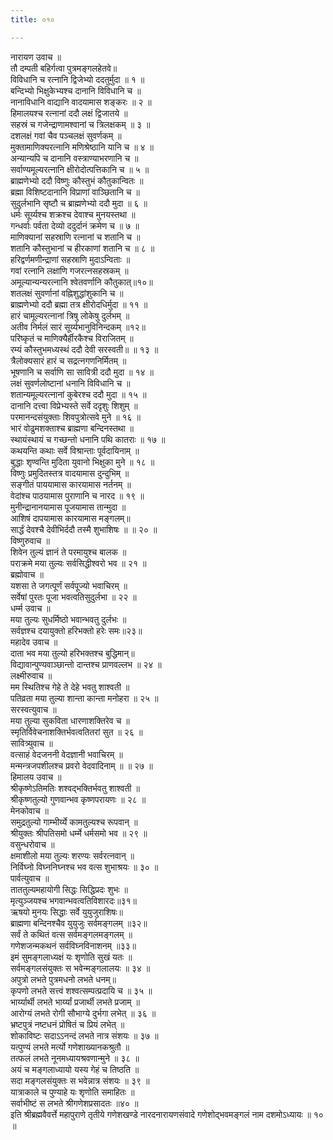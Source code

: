 ```yaml
---
title: ०१०

---
```

नारायण उवाच ॥  
तौ दम्पती बहिर्गत्वा पुत्रमङ्गलहेतवे॥  
विविधानि च रत्नानि द्विजेभ्यो ददतुर्मुदा ॥ १ ॥  
बन्दिभ्यो भिक्षुकेभ्यश्च दानानि विविधानि च ॥  
नानाविधानि वाद्यानि वादयामास शङ्करः ॥ २ ॥  
हिमालयश्च रत्नानां ददौ लक्षं द्विजातये ॥  
सहस्रं च गजेन्द्राणामश्वानां च त्रिलक्षकम् ॥ ३ ॥  
दशलक्षं गवां चैव पञ्चलक्षं सुवर्णकम् ॥  
मुक्तामाणिक्यरत्नानि मणिश्रेष्ठानि यानि च ॥ ४ ॥  
अन्यान्यपि च दानानि वस्त्राण्याभरणानि च ॥  
सर्वाण्यमूल्यरत्नानि क्षीरोदोत्पत्तिकानि च ॥ ५ ॥  
ब्राह्मणेभ्यो ददौ विष्णुः कौस्तुभं कौतुकान्वितः ॥  
ब्रह्मा विशिष्टदानानि विप्राणां वाञ्छितानि च ॥  
सुदुर्लभानि सृष्टौ च ब्राह्मणेभ्यो ददौ मुदा ॥ ६ ॥  
धर्मः सूर्य्यश्च शक्रश्च देवाश्च मुनयस्तथा ॥  
गन्धर्वाः पर्वता देव्यो ददुर्दानं क्रमेण च ॥ ७ ॥  
माणिक्यानां सहस्राणि रत्नानां च शतानि च ॥  
शतानि कौस्तुभानां च हीरकाणां शतानि च ॥ ८ ॥  
हरिद्वर्णमणीन्द्राणां सहस्राणि मुदाऽन्विताः ॥  
गवां रत्नानि लक्षाणि गजरत्नसहस्रकम् ॥  
अमूल्यान्यन्यरत्नानि श्वेतवर्णानि कौतुकात्॥१०॥  
शतलक्षं सुवर्णानां वह्निशुद्धांशुकानि च ॥  
ब्राह्मणेभ्यो ददौ ब्रह्मा तत्र क्षीरोदधिर्मुदा ॥ ११ ॥  
हारं चामूल्यरत्नानां त्रिषु लोकेषु दुर्लभम् ॥  
अतीव निर्मलं सारं सूर्य्यभानुविनिन्दकम् ॥१२॥  
परिष्कृतं च माणिक्यैर्हीरकैश्च विराजितम् ॥  
रम्यं कौस्तुभमध्यस्थं ददौ देवी सरस्वती॥ ॥ १३ ॥  
त्रैलोक्यसारं हारं च सद्रत्नगणनिर्मितम् ॥  
भूषणानि च सर्वाणि सा सावित्री ददौ मुदा ॥ १४ ॥  
लक्षं सुवर्णलोष्टानां धनानि विविधानि च ॥  
शतान्यमूल्यरत्नानां कुबेरश्च ददौ मुदा ॥ १५ ॥  
दानानि दत्त्वा विप्रेभ्यस्ते सर्वे ददृशुः शिशुम् ॥  
परमानन्दसंयुक्ताः शिवपुत्रोत्सवे मुने ॥ १६ ॥  
भारं वोढुमशक्ताश्च ब्राह्मणा बन्दिनस्तथा ॥  
स्थायंस्थायं च गच्छन्तो धनानि पथि कातराः ॥ १७ ॥  
कथयन्ति कथाः सर्वे विश्रान्ताः पूर्वदायिनाम् ॥  
बुद्धाः शृण्वन्ति मुदिता युवानो भिक्षुका मुने ॥ १८ ॥  
विष्णुः प्रमुदितस्तत्र वादयामास दुन्दुभिम् ॥  
सङ्गीतं पाययामास कारयामास नर्तनम् ॥  
वेदांश्च पाठयामास पुराणानि च नारद ॥ १९ ॥  
मुनीन्द्रानानयामास पूजयामास तान्मुदा ॥  
आशिषं दापयामास कारयामास मङ्गलम्॥  
सार्द्धं देवश्चै देवीभिर्ददौ तस्मै शुभाशिषः ॥ ॥ २० ॥  
विष्णुरुवाच ॥  
शिवेन तुल्यं ज्ञानं ते परमायुश्च बालक ॥  
पराक्रमे मया तुल्यः सर्वसिद्धीश्वरो भव ॥ २१ ॥  
ब्रह्मोवाच ॥  
यशसा ते जगत्पूर्णं सर्वपूज्यो भवाचिरम् ॥  
सर्वेषां पुरतः पूजा भवत्वतिसुदुर्लभा ॥ २२ ॥  
धर्म्म उवाच ॥  
मया तुल्यः सुधर्मिष्ठो भवान्भवतु दुर्लभः ॥  
सर्वज्ञश्च दयायुक्तो हरिभक्तो हरेः समः॥२३॥  
महादेव उवाच ॥  
दाता भव मया तुल्यो हरिभक्तश्च बुद्धिमान्॥  
विद्यावान्पुण्यवाञ्छान्तो दान्तश्च प्राणवल्लभ ॥ २४ ॥  
लक्ष्मीरुवाच ॥  
मम स्थितिश्च गेहे ते देहे भवतु शाश्वती ॥  
पतिव्रता मया तुल्या शान्ता कान्ता मनोहरा ॥ २५ ॥  
सरस्वत्युवाच ॥  
मया तुल्या सुकविता धारणाशक्तिरेव च ॥  
स्मृतिर्विवेचनाशक्तिर्भवत्वतितरां सुत ॥ २६ ॥  
सावित्र्युवाच ॥  
वत्साहं वेदजननी वेदज्ञानी भवाचिरम् ॥  
मन्मन्त्रजपशीलश्च प्रवरो वेदवादिनाम् ॥ ॥ २७ ॥  
हिमालय उवाच ॥  
श्रीकृष्णेऽतिमतिः शश्वद्भक्तिर्भवतु शाश्वती ॥  
श्रीकृष्णतुल्यो गुणवान्भव कृष्णपरायणः ॥ २८ ॥  
मेनकोवाच ॥  
समुद्रतुल्यो गाम्भीर्य्ये कामतुल्यश्च रूपवान् ॥  
श्रीयुक्तः श्रीपतिसमो धर्म्मे धर्मसमो भव ॥ २९ ॥  
वसुन्धरोवाच ॥  
क्षमाशीलो मया तुल्यः शरण्यः सर्वरत्नवान् ॥  
निर्विघ्नो विघ्ननिघ्नश्च भव वत्स शुभाश्रयः ॥ ३० ॥  
पार्वत्युवाच ॥  
ताततुल्यमहायोगी सिद्धः सिद्धिप्रदः शुभः ॥  
मृत्युञ्जयश्च भगवान्भवत्वतिविशारदः॥३१॥  
ऋषयो मुनयः सिद्धाः सर्वे युयुजुराशिषः॥  
ब्राह्मणा बन्दिनश्चैव युयुजुः सर्वमङ्गलम् ॥३२॥  
सर्वं ते कथितं वत्स सर्वमङ्गलमङ्गलम् ॥  
गणेशजन्मकथनं सर्वविघ्नविनाशनम् ॥३३॥  
इमं सुमङ्गलाध्यक्षं यः शृणोति सुखं यतः ॥  
सर्वमङ्गलसंयुक्तः स भवेन्मङ्गलालयः ॥ ३४ ॥  
अपुत्रो लभते पुत्रमधनो लभते धनम्॥  
कृपणो लभते सत्त्वं शश्वत्सम्पत्प्रदायि च ॥ ३५ ॥  
भार्य्यार्थी लभते भार्य्यां प्रजार्थी लभते प्रजाम् ॥  
आरोग्यं लभते रोगी सौभाग्ये दुर्भगा लभेत् ॥ ३६ ॥  
भ्रष्टपुत्रं नष्टधनं प्रोषितं च प्रियं लभेत् ॥  
शोकाविष्टः सदाऽऽनन्दं लभते नात्र संशयः ॥ ३७ ॥  
यत्पुण्यं लभते मर्त्यो गणेशाख्यानकश्रुतौ ॥  
तत्फलं लभते नूनमध्यायश्रवणान्मुने ॥ ३८ ॥  
अयं च मङ्गलाध्यायो यस्य गेहं च तिष्ठति ॥  
सदा मङ्गलसंयुक्तः स भवेन्नात्र संशयः ॥ ३९ ॥  
यात्राकाले च पुण्याहे यः शृणोति समाहितः ॥  
सर्वाभीष्टं स लभते श्रीगणेशप्रसादतः ॥४० ॥  
इति श्रीब्रह्मवैवर्त्ते महापुराणे तृतीये गणेशखण्डे नारदनारायणसंवादे गणेशोद्भवमङ्गलं नाम दशमोऽध्यायः ॥ १० ॥